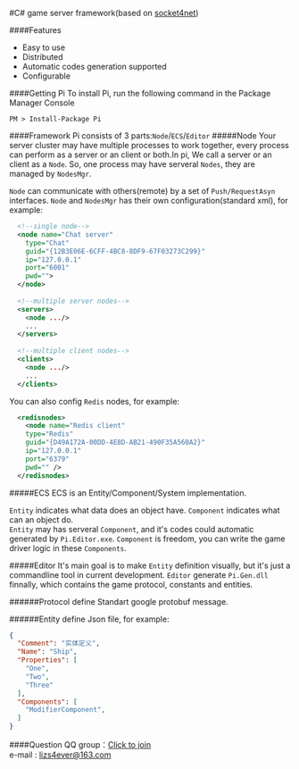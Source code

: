 #C# game server framework(based on [socket4net](https://github.com/lizs/Socket4Net))

####Features

* Easy to use
* Distributed
* Automatic codes generation supported
* Configurable

####Getting Pi
To install Pi, run the following command in the Package Manager Console
```
PM > Install-Package Pi
```

####Framework
Pi consists of 3 parts:`Node`/`ECS`/`Editor`
#####Node
Your server cluster may have multiple processes to work together, every process can perform as a server or an client or both.In pi, We call a server or an client as a `Node`. So, one process may have serveral `Nodes`, they are managed by `NodesMgr`. <br>

`Node` can communicate with others(remote) by a set of `Push/RequestAsyn` interfaces. `Node` and `NodesMgr` has their own configuration(standard xml), for example:
```xml
  <!--single node-->
  <node name="Chat server"
    type="Chat"
    guid="{12B3E06E-6CFF-4BC8-8DF9-67F03273C299}"
    ip="127.0.0.1"
    port="6001"
    pwd="">
  </node>
  
  <!--multiple server nodes-->
  <servers>
    <node .../>
    ...
  </servers>
  
  <!--multiple client nodes-->
  <clients>
    <node .../>
    ...
  </clients>
```
You can also config `Redis` nodes, for example:
```xml
  <redisnodes>
    <node name="Redis client"
    type="Redis"
    guid="{D49A172A-00DD-4E8D-AB21-490F35A560A2}"
    ip="127.0.0.1"
    port="6379"
    pwd="" />
  </redisnodes>
```

#####ECS
ECS is an Entity/Component/System implementation.

`Entity` indicates what data does an object have.  `Component` indicates what can an object do.<br>
`Entity` may has serveral `Component`, and it's codes could automatic generated by `Pi.Editor.exe`. `Component` is freedom, you can write the game driver logic in these `Components`.


#####Editor
It's main goal is to make `Entity` definition visually, but it's just a commandline tool in current development.
`Editor` generate `Pi.Gen.dll` finnally, which contains the game protocol, constants and entities.

######Protocol define
Standart google protobuf message.

######Entity define
Json file, for example:
```json
{
  "Comment": "实体定义",
  "Name": "Ship",
  "Properties": [
    "One",
    "Two",
    "Three"
  ],
  "Components": [
    "ModifierComponent",
  ]
}
```

####Question
QQ group：[Click to join](http://jq.qq.com/?_wv=1027&k=VptNja)<br>
e-mail : lizs4ever@163.com
